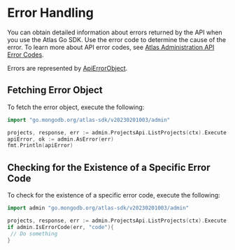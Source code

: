 
# Error Handling

You can obtain detailed information about errors returned by the API when you use the Atlas Go SDK. Use the error code to determine the cause of the error. To learn more about API error codes, see [Atlas Administration API Error Codes](https://www.mongodb.com/docs/atlas/reference/api-errors/).

Errors are represented by [ApiErrorObject](https://github.com/mongodb/atlas-sdk-go/blob/main/admin/model_api_error.go).

## Fetching Error Object

To fetch the error object, execute the following:

```go
import "go.mongodb.org/atlas-sdk/v20230201003/admin"

projects, response, err := admin.ProjectsApi.ListProjects(ctx).Execute()
apiError, ok := admin.AsError(err)
fmt.Println(apiError)
```

## Checking for the Existence of a Specific Error Code

To check for the existence of a specific error code, execute the following:

```go
import admin "go.mongodb.org/atlas-sdk/v20230201003/admin"

projects, response, err := admin.ProjectsApi.ListProjects(ctx).Execute()
if admin.IsErrorCode(err, "code"){
 // Do something
}
```

